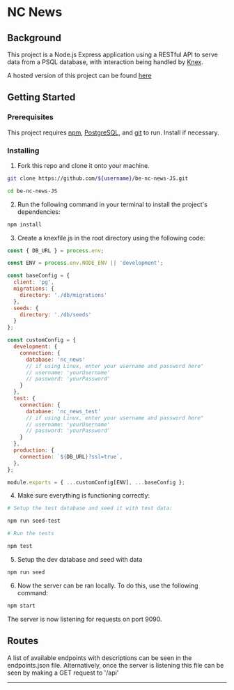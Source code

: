 # NC News

## Background

This project is a Node.js Express application using a RESTful API to serve data from a PSQL database, with interaction being handled by [Knex](https://knexjs.org). 

A hosted version of this project can be found [here](https://nc-news-js.herokuapp.com/api/)

## Getting Started
### Prerequisites
This project requires [npm](https://www.npmjs.com/get-npm), [PostgreSQL](https://www.postgresql.org/), and [git](https://git-scm.com/book/en/v2/Getting-Started-Installing-Git) to run. Install if necessary.

### Installing
1. Fork this repo and clone it onto your machine.

```bash
git clone https://github.com/${username}/be-nc-news-JS.git

cd be-nc-news-JS
```

2.  Run the following command in your terminal to install the project's dependencies:

```bash
npm install
```

3. Create a knexfile.js in the root directory using the following code:
```js
const { DB_URL } = process.env;

const ENV = process.env.NODE_ENV || 'development';

const baseConfig = {
  client: 'pg',
  migrations: {
    directory: './db/migrations'
  },
  seeds: {
    directory: './db/seeds'
  }
};

const customConfig = {
  development: {
    connection: {
      database: 'nc_news'
      // if using Linux, enter your username and password here"
      // username: 'yourUsername'
      // password: 'yourPassword'
    }
  },
  test: {
    connection: {
      database: 'nc_news_test'
      // if using Linux, enter your username and password here"
      // username: 'yourUsername'
      // password: 'yourPassword'
    }
  },
  production: {
    connection: `${DB_URL}?ssl=true`,
  },
};

module.exports = { ...customConfig[ENV], ...baseConfig };
```

4. Make sure everything is functioning correctly:
```bash
# Setup the test database and seed it with test data:

npm run seed-test 

# Run the tests

npm test
```

5. Setup the dev database and seed with data
```bash
npm run seed
```

6. Now the server can be ran locally. To do this, use the following command:

```bash
npm start
```

The server is now listening for requests on port 9090.

## Routes
A list of available endpoints with descriptions can be seen in the endpoints.json file. Alternatively, once the server is listening this file can be seen by making a GET request to '/api'

---

